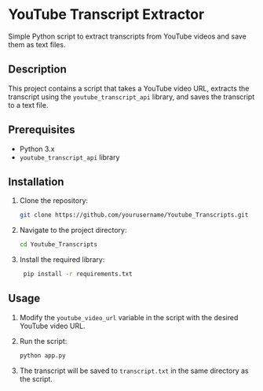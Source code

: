 # YouTube Transcript Extractor

Simple Python script to extract transcripts from YouTube videos and save them as text files.

## Description

This project contains a script that takes a YouTube video URL, extracts the transcript using the `youtube_transcript_api` library, and saves the transcript to a text file.

## Prerequisites

- Python 3.x
- `youtube_transcript_api` library

## Installation

1. Clone the repository:
    ```bash
    git clone https://github.com/yourusername/Youtube_Transcripts.git
    ```

2. Navigate to the project directory:
    ```bash
    cd Youtube_Transcripts
    ```

3. Install the required library:
    ```bash
     pip install -r requirements.txt
    ```

## Usage

1. Modify the `youtube_video_url` variable in the script with the desired YouTube video URL.

2. Run the script:
    ```bash
    python app.py
    ```

3. The transcript will be saved to `transcript.txt` in the same directory as the script.
